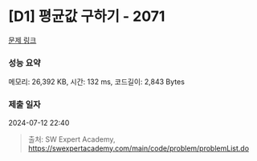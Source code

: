 # [D1] 평균값 구하기 - 2071 

[문제 링크](https://swexpertacademy.com/main/code/problem/problemDetail.do?contestProbId=AV5QRnJqA5cDFAUq) 

### 성능 요약

메모리: 26,392 KB, 시간: 132 ms, 코드길이: 2,843 Bytes

### 제출 일자

2024-07-12 22:40



> 출처: SW Expert Academy, https://swexpertacademy.com/main/code/problem/problemList.do